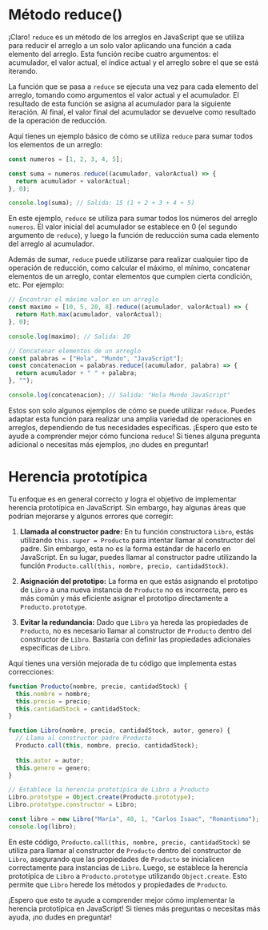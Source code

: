 # Método reduce()
¡Claro! `reduce` es un método de los arreglos en JavaScript que se utiliza para reducir el arreglo a un solo valor aplicando una función a cada elemento del arreglo. Esta función recibe cuatro argumentos: el acumulador, el valor actual, el índice actual y el arreglo sobre el que se está iterando.

La función que se pasa a `reduce` se ejecuta una vez para cada elemento del arreglo, tomando como argumentos el valor actual y el acumulador. El resultado de esta función se asigna al acumulador para la siguiente iteración. Al final, el valor final del acumulador se devuelve como resultado de la operación de reducción.

Aquí tienes un ejemplo básico de cómo se utiliza `reduce` para sumar todos los elementos de un arreglo:

```javascript
const numeros = [1, 2, 3, 4, 5];

const suma = numeros.reduce((acumulador, valorActual) => {
  return acumulador + valorActual;
}, 0);

console.log(suma); // Salida: 15 (1 + 2 + 3 + 4 + 5)
```

En este ejemplo, `reduce` se utiliza para sumar todos los números del arreglo `numeros`. El valor inicial del acumulador se establece en 0 (el segundo argumento de `reduce`), y luego la función de reducción suma cada elemento del arreglo al acumulador.

Además de sumar, `reduce` puede utilizarse para realizar cualquier tipo de operación de reducción, como calcular el máximo, el mínimo, concatenar elementos de un arreglo, contar elementos que cumplen cierta condición, etc. Por ejemplo:

```javascript
// Encontrar el máximo valor en un arreglo
const maximo = [10, 5, 20, 8].reduce((acumulador, valorActual) => {
  return Math.max(acumulador, valorActual);
}, 0);

console.log(maximo); // Salida: 20

// Concatenar elementos de un arreglo
const palabras = ["Hola", "Mundo", "JavaScript"];
const concatenacion = palabras.reduce((acumulador, palabra) => {
  return acumulador + " " + palabra;
}, "");

console.log(concatenacion); // Salida: "Hola Mundo JavaScript"
```

Estos son solo algunos ejemplos de cómo se puede utilizar `reduce`. Puedes adaptar esta función para realizar una amplia variedad de operaciones en arreglos, dependiendo de tus necesidades específicas. ¡Espero que esto te ayude a comprender mejor cómo funciona `reduce`! Si tienes alguna pregunta adicional o necesitas más ejemplos, ¡no dudes en preguntar!
# Herencia prototípica
Tu enfoque es en general correcto y logra el objetivo de implementar herencia prototípica en JavaScript. Sin embargo, hay algunas áreas que podrían mejorarse y algunos errores que corregir:

1. **Llamada al constructor padre:** En tu función constructora `Libro`, estás utilizando `this.super = Producto` para intentar llamar al constructor del padre. Sin embargo, esta no es la forma estándar de hacerlo en JavaScript. En su lugar, puedes llamar al constructor padre utilizando la función `Producto.call(this, nombre, precio, cantidadStock)`.

2. **Asignación del prototipo:** La forma en que estás asignando el prototipo de `Libro` a una nueva instancia de `Producto` no es incorrecta, pero es más común y más eficiente asignar el prototipo directamente a `Producto.prototype`.

3. **Evitar la redundancia:** Dado que `Libro` ya hereda las propiedades de `Producto`, no es necesario llamar al constructor de `Producto` dentro del constructor de `Libro`. Bastaría con definir las propiedades adicionales específicas de `Libro`.

Aquí tienes una versión mejorada de tu código que implementa estas correcciones:

```javascript
function Producto(nombre, precio, cantidadStock) {
  this.nombre = nombre;
  this.precio = precio;
  this.cantidadStock = cantidadStock;
}

function Libro(nombre, precio, cantidadStock, autor, genero) {
  // Llama al constructor padre Producto
  Producto.call(this, nombre, precio, cantidadStock);
  
  this.autor = autor;
  this.genero = genero;
}

// Establece la herencia prototípica de Libro a Producto
Libro.prototype = Object.create(Producto.prototype);
Libro.prototype.constructor = Libro;

const libro = new Libro("María", 40, 1, "Carlos Isaac", "Romantismo");
console.log(libro);
```

En este código, `Producto.call(this, nombre, precio, cantidadStock)` se utiliza para llamar al constructor de `Producto` dentro del constructor de `Libro`, asegurando que las propiedades de `Producto` se inicialicen correctamente para instancias de `Libro`. Luego, se establece la herencia prototípica de `Libro` a `Producto.prototype` utilizando `Object.create`. Esto permite que `Libro` herede los métodos y propiedades de `Producto`.

¡Espero que esto te ayude a comprender mejor cómo implementar la herencia prototípica en JavaScript! Si tienes más preguntas o necesitas más ayuda, ¡no dudes en preguntar!